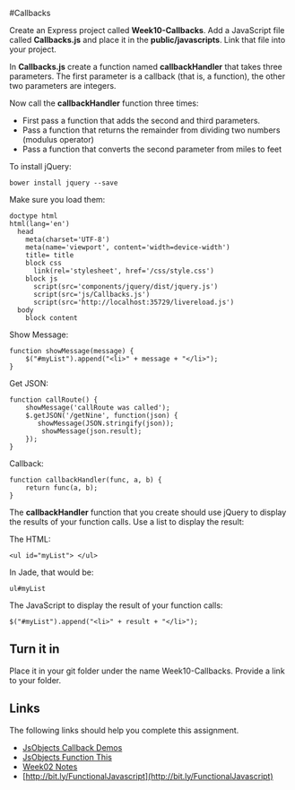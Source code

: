 #Callbacks

Create an Express project called **Week10-Callbacks**. Add a JavaScript file called **Callbacks.js** and place it in the **public/javascripts**. Link that file into your project.

In **Callbacks.js** create a function named **callbackHandler** that takes three parameters. The first parameter is
a callback (that is, a function), the other two parameters are integers.

Now call the **callbackHandler** function three times:

- First pass a function that adds the second and third parameters.
- Pass a function that returns the remainder from dividing two numbers (modulus operator)
- Pass a function that converts the second parameter from miles to feet

To install jQuery:

    bower install jquery --save
    
Make sure you load them:

```
doctype html
html(lang='en')
  head
    meta(charset='UTF-8')
    meta(name='viewport', content='width=device-width')
    title= title
    block css
      link(rel='stylesheet', href='/css/style.css')
    block js
      script(src='components/jquery/dist/jquery.js')
      script(src='js/Callbacks.js')
      script(src='http://localhost:35729/livereload.js')
  body
    block content
```    

Show Message: 

```
function showMessage(message) {
    $("#myList").append("<li>" + message + "</li>");
}
```

Get JSON:

```
function callRoute() {
    showMessage('callRoute was called');
    $.getJSON('/getNine', function(json) {
       showMessage(JSON.stringify(json));
        showMessage(json.result);
    });
}
```

Callback:

```
function callbackHandler(func, a, b) {
    return func(a, b);
}
```

The **callbackHandler** function that you create should use jQuery to display the results of your function calls. Use
a list to display the result:

The HTML:

    <ul id="myList"> </ul>

In Jade, that would be:

    ul#myList

The JavaScript to display the result of your function calls:

    $("#myList").append("<li>" + result + "</li>");

## Turn it in

Place it in your git folder under the name Week10-Callbacks. Provide a link to your folder.

## Links

The following links should help you complete this assignment.

- [JsObjects Callback Demos](https://github.com/charliecalvert/JsObjects/tree/master/JavaScript/Functions)
- [JsObjects Function This](https://github.com/charliecalvert/JsObjects/tree/master/JavaScript/Functions)
- [Week02 Notes](http://elvenware.com/charlie/books/CloudNotes/Prog282/Week02.html)
- [http://bit.ly/FunctionalJavascript](http://bit.ly/FunctionalJavascript)


